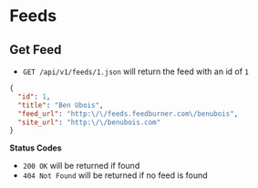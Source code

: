 Feeds
=====

Get Feed
--------

- `GET /api/v1/feeds/1.json` will return the feed with an id of `1`

```json
{
  "id": 1,
  "title": "Ben Ubois",
  "feed_url": "http:\/\/feeds.feedburner.com\/benubois",
  "site_url": "http:\/\/benubois.com"
}
```

**Status Codes**

- `200 OK` will be returned if found
- `404 Not Found` will be returned if no feed is found